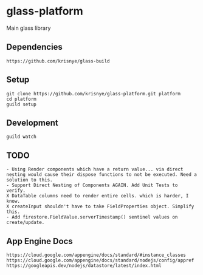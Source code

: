 # glass-platform
Main glass library

## Dependencies
    https://github.com/krisnye/glass-build

## Setup
    git clone https://github.com/krisnye/glass-platform.git platform
    cd platform
    guild setup

## Development
    guild watch

## TODO
    - Using Render components which have a return value... via direct nesting would cause their dispose functions to not be executed. Need a solution to this.
    - Support Direct Nesting of Components AGAIN. Add Unit Tests to verify.
    X DataTable columns need to render entire cells. which is harder, I know.
    X createInput shouldn't have to take FieldProperties object. Simplify this.
    - Add firestore.FieldValue.serverTimestamp() sentinel values on create/update.

## App Engine Docs
    https://cloud.google.com/appengine/docs/standard/#instance_classes
    https://cloud.google.com/appengine/docs/standard/nodejs/config/appref
    https://googleapis.dev/nodejs/datastore/latest/index.html
